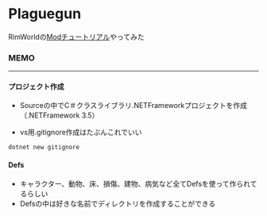 # Plaguegun

RimWorldの[Modチュートリアル](https://ludeon.com/forums/index.php?topic=33219.0)やってみた

### MEMO
---

#### プロジェクト作成

- Sourceの中でC＃クラスライブラリ.NETFrameworkプロジェクトを作成（.NETFramework 3.5）

- vs用.gitignore作成はたぶんこれでいい
```
dotnet new gitignore
```

#### Defs
- キャラクター、動物、床、損傷、建物、病気など全てDefsを使って作られてるらしい
- Defsの中は好きな名前でディレクトリを作成することができる
